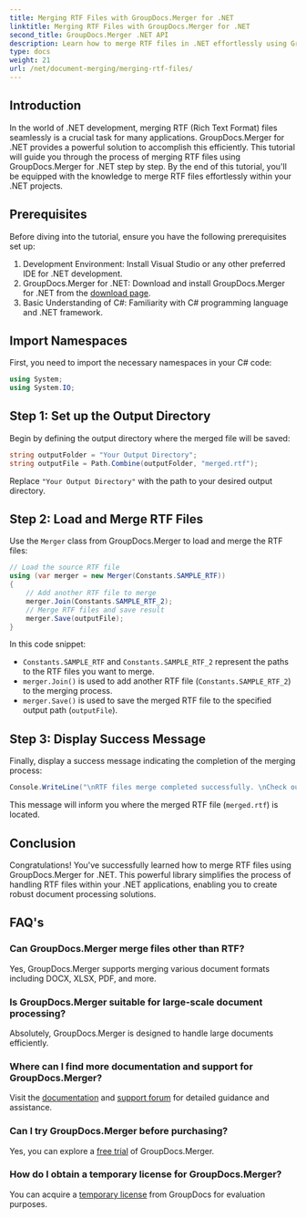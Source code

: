 ```yaml
---
title: Merging RTF Files with GroupDocs.Merger for .NET
linktitle: Merging RTF Files with GroupDocs.Merger for .NET
second_title: GroupDocs.Merger .NET API
description: Learn how to merge RTF files in .NET effortlessly using GroupDocs.Merger for seamless document processing.
type: docs
weight: 21
url: /net/document-merging/merging-rtf-files/
---
```

## Introduction
In the world of .NET development, merging RTF (Rich Text Format) files seamlessly is a crucial task for many applications. GroupDocs.Merger for .NET provides a powerful solution to accomplish this efficiently. This tutorial will guide you through the process of merging RTF files using GroupDocs.Merger for .NET step by step. By the end of this tutorial, you'll be equipped with the knowledge to merge RTF files effortlessly within your .NET projects.
## Prerequisites
Before diving into the tutorial, ensure you have the following prerequisites set up:
1. Development Environment: Install Visual Studio or any other preferred IDE for .NET development.
2. GroupDocs.Merger for .NET: Download and install GroupDocs.Merger for .NET from the [download page](https://releases.groupdocs.com/merger/net/).
3. Basic Understanding of C#: Familiarity with C# programming language and .NET framework.

## Import Namespaces
First, you need to import the necessary namespaces in your C# code:
```csharp
using System;
using System.IO;
```
## Step 1: Set up the Output Directory
Begin by defining the output directory where the merged file will be saved:
```csharp
string outputFolder = "Your Output Directory";
string outputFile = Path.Combine(outputFolder, "merged.rtf");
```
Replace `"Your Output Directory"` with the path to your desired output directory.
## Step 2: Load and Merge RTF Files
Use the `Merger` class from GroupDocs.Merger to load and merge the RTF files:
```csharp
// Load the source RTF file
using (var merger = new Merger(Constants.SAMPLE_RTF))
{
    // Add another RTF file to merge
    merger.Join(Constants.SAMPLE_RTF_2);
    // Merge RTF files and save result
    merger.Save(outputFile);
}
```
In this code snippet:
- `Constants.SAMPLE_RTF` and `Constants.SAMPLE_RTF_2` represent the paths to the RTF files you want to merge.
- `merger.Join()` is used to add another RTF file (`Constants.SAMPLE_RTF_2`) to the merging process.
- `merger.Save()` is used to save the merged RTF file to the specified output path (`outputFile`).
## Step 3: Display Success Message
Finally, display a success message indicating the completion of the merging process:
```csharp
Console.WriteLine("\nRTF files merge completed successfully. \nCheck output in {0}", outputFolder);
```
This message will inform you where the merged RTF file (`merged.rtf`) is located.

## Conclusion
Congratulations! You've successfully learned how to merge RTF files using GroupDocs.Merger for .NET. This powerful library simplifies the process of handling RTF files within your .NET applications, enabling you to create robust document processing solutions.

## FAQ's
### Can GroupDocs.Merger merge files other than RTF?
Yes, GroupDocs.Merger supports merging various document formats including DOCX, XLSX, PDF, and more.
### Is GroupDocs.Merger suitable for large-scale document processing?
Absolutely, GroupDocs.Merger is designed to handle large documents efficiently.
### Where can I find more documentation and support for GroupDocs.Merger?
Visit the [documentation](https://reference.groupdocs.com/merger/net/) and [support forum](https://forum.groupdocs.com/c/merger/32) for detailed guidance and assistance.
### Can I try GroupDocs.Merger before purchasing?
Yes, you can explore a [free trial](https://releases.groupdocs.com/) of GroupDocs.Merger.
### How do I obtain a temporary license for GroupDocs.Merger?
You can acquire a [temporary license](https://purchase.groupdocs.com/temporary-license/) from GroupDocs for evaluation purposes.
